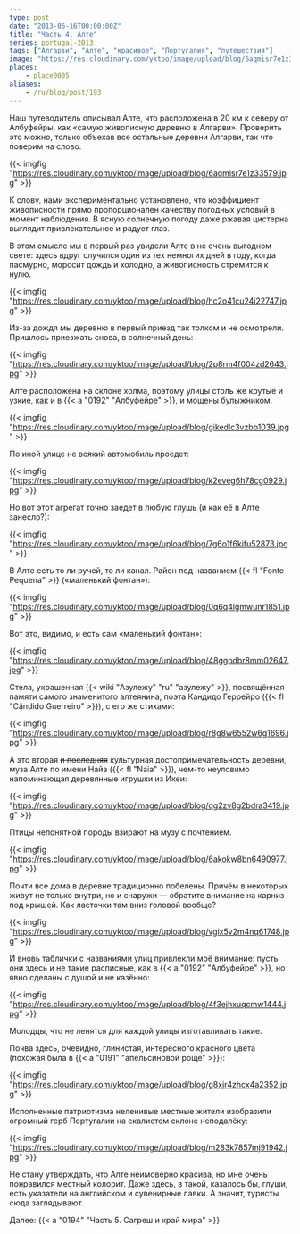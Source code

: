 ```yaml
---
type: post
date: "2013-06-16T00:00:00Z"
title: "Часть 4. Алте"
series: portugal-2013
tags: ["Алгарви", "Алте", "красивое", "Португалия", "путешествия"]
image: "https://res.cloudinary.com/yktoo/image/upload/blog/6aqmisr7e1z33579.jpg"
places:
    - place0005
aliases:
    - /ru/blog/post/193
---
```


Наш путеводитель описывал Алте, что расположена в 20 км к северу от Албуфейры, как «самую живописную деревню в Алгарви». Проверить это можно, только объехав все остальные деревни Алгарви, так что поверим на слово.

{{< imgfig "https://res.cloudinary.com/yktoo/image/upload/blog/6aqmisr7e1z33579.jpg" >}}

<!--more-->

К слову, нами экспериментально установлено, что коэффициент живописности прямо пропорционален качеству погодных условий в момент наблюдения. В ясную солнечную погоду даже ржавая цистерна выглядит привлекательнее и радует глаз.

В этом смысле мы в первый раз увидели Алте в не очень выгодном свете: здесь вдруг случился один из тех немногих дней в году, когда пасмурно, моросит дождь и холодно, а живописность стремится к нулю.

{{< imgfig "https://res.cloudinary.com/yktoo/image/upload/blog/hc2o41cu24i22747.jpg" >}}

Из-за дождя мы деревню в первый приезд так толком и не осмотрели. Пришлось приезжать снова, в солнечный день:

{{< imgfig "https://res.cloudinary.com/yktoo/image/upload/blog/2p8rm4f004zd2643.jpg" >}}

Алте расположена на склоне холма, поэтому улицы столь же крутые и узкие, как и в {{< a "0192" "Албуфейре" >}}, и мощены булыжником.

{{< imgfig "https://res.cloudinary.com/yktoo/image/upload/blog/gikedlc3vzbb1039.jpg" >}}

По иной улице не всякий автомобиль проедет:

{{< imgfig "https://res.cloudinary.com/yktoo/image/upload/blog/k2eveg6h78cg0929.jpg" >}}

Но вот этот агрегат точно заедет в любую глушь (и как её в Алте занесло?):

{{< imgfig "https://res.cloudinary.com/yktoo/image/upload/blog/7g6o1f6kifu52873.jpg" >}}

В Алте есть то ли ручей, то ли канал. Район под названием {{< fl "Fonte Pequena" >}} («маленький фонтан»):

{{< imgfig "https://res.cloudinary.com/yktoo/image/upload/blog/0q6q4lgmwunr1851.jpg" >}}

Вот это, видимо, и есть сам «маленький фонтан»:

{{< imgfig "https://res.cloudinary.com/yktoo/image/upload/blog/48ggodbr8mm02647.jpg" >}}

Стела, украшенная {{< wiki "Азулежу" "ru" "азулежу" >}}, посвящённая памяти самого знаменитого алтеянина, поэта Кандидо Геррейро ({{< fl "Cândido Guerreiro" >}}), с его же стихами:

{{< imgfig "https://res.cloudinary.com/yktoo/image/upload/blog/r8g8w6552w6g1696.jpg" >}}

А это вторая ~~и последняя~~ культурная достопримечательность деревни, муза Алте по имени Найа ({{< fl "Naia" >}}), чем-то неуловимо напоминающая деревянные игрушки из Икеи:

{{< imgfig "https://res.cloudinary.com/yktoo/image/upload/blog/qg2zv8g2bdra3419.jpg" >}}

Птицы непонятной породы взирают на музу с почтением.

{{< imgfig "https://res.cloudinary.com/yktoo/image/upload/blog/6akokw8bn6490977.jpg" >}}

Почти все дома в деревне традиционно побелены. Причём в некоторых живут не только внутри, но и снаружи — обратите внимание на карниз под крышей. Как ласточки там вниз головой вообще?

{{< imgfig "https://res.cloudinary.com/yktoo/image/upload/blog/vgix5v2m4nq61748.jpg" >}}

И вновь таблички с названиями улиц привлекли моё внимание: пусть они здесь и не такие расписные, как в {{< a "0192" "Албуфейре" >}}, но явно сделаны с душой и не казённо:

{{< imgfig "https://res.cloudinary.com/yktoo/image/upload/blog/4f3ejhxuqcmw1444.jpg" >}}

Молодцы, что не ленятся для каждой улицы изготавливать такие.

Почва здесь, очевидно, глинистая, интересного красного цвета (похожая была в {{< a "0191" "апельсиновой роще" >}}):

{{< imgfig "https://res.cloudinary.com/yktoo/image/upload/blog/g8xjr4zhcx4a2352.jpg" >}}

Исполненные патриотизма неленивые местные жители изобразили огромный герб Португалии на скалистом склоне неподалёку:

{{< imgfig "https://res.cloudinary.com/yktoo/image/upload/blog/m283k7857mj91942.jpg" >}}

Не стану утверждать, что Алте неимоверно красива, но мне очень понравился местный колорит. Даже здесь, в такой, казалось бы, глуши, есть указатели на английском и сувенирные лавки. А значит, туристы сюда заглядывают.

Далее: {{< a "0194" "Часть 5. Сагреш и край мира" >}}
